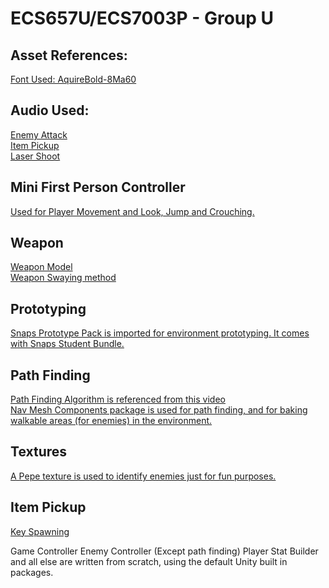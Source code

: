 # ECS657U/ECS7003P - Group U

## Asset References: 
[Font Used: AquireBold-8Ma60](https://fontsme.com/aquire.font)

## Audio Used: 
[Enemy Attack](Jab-SoundBible.com-1806727891)  
[Item Pickup](http://freesoundeffect.net/sound/pickup-generic-pickup-sfx-collection-item-2-sound-effect)  
[Laser Shoot](https://freesound.org/people/MusicLegends/sounds/344310/)  

## Mini First Person Controller 
[Used for Player Movement and Look, Jump and Crouching.](https://assetstore.unity.com/packages/tools/input-management/mini-first-person-controller-174710)

## Weapon 
[Weapon Model](https://assetstore.unity.com/packages/3d/props/guns/sci-fi-futuristic-hand-gun-90249)  
[Weapon Swaying method](https://www.youtube.com/watch?v=6hyQ2rPkMDY&t=125s)  

## Prototyping
[Snaps Prototype Pack is imported for environment prototyping. It comes with Snaps Student Bundle.](https://assetstore.unity.com/browse/student-plan-pack)

## Path Finding
[Path Finding Algorithm is referenced from this video](https://www.youtube.com/watch?v=UjkSFoLxesw)  
[Nav Mesh Components package is used for path finding, and for baking walkable areas (for enemies) in the environment.](https://github.com/Unity-Technologies/NavMeshComponents)

## Textures
[A Pepe texture is used to identify enemies just for fun purposes.](https://www.hiclipart.com/free-transparent-background-png-clipart-xzzdi)

## Item Pickup
[Key Spawning](https://www.youtube.com/watch?v=IXDvl8aTM_M)

Game Controller 
Enemy Controller (Except path finding)
Player Stat Builder  
and all else are written from scratch, using the default Unity built in packages.  




